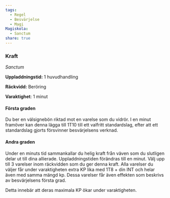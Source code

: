 ```yaml
---
tags:
  - Regel
  - Besvärjelse
  - Magi
Magiskola:
  - Sanctum
share: true
---
```

### Kraft
*Sanctum*

**Uppladdningstid:** 1 huvudhandling

**Räckvidd:** Beröring

**Varaktighet**: 1 minut

#### Första graden
Du ber en välsignebön riktad mot en varelse som du vidrör. I en minut framöver kan denna lägga till 1T10 till ett valfritt standardslag, efter att ett standardslag gjorts försvinner besvärjelsens verknad.

#### Andra graden
Under en minuts tid sammankallar du helig kraft från väven som du slutligen delar ut till dina allierade. Uppladdningstiden förändras till en minut. Välj upp till 3 varelser inom räckvidden som du ger denna kraft. Alla varelser du väljer får under varaktigheten extra KP lika med 1T8 + din INT och helar även med samma mängd kp. Dessa varelser får även effekten som beskrivs av besvärjelsens första grad.

Detta innebär att deras maximala KP ökar under varaktigheten. 
